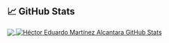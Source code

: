 ## &#x1f4c8; GitHub Stats

<a href="https://github.com/Kenshex7/Kenshex7">
  <img align="center" src="https://github-readme-stats.vercel.app/api/top-langs/?username=Kenshex7&title_color=ffffff&text_color=c9cacc&icon_color=2bbc8a&bg_color=1d1f21" />
</a>
<a href="https://github.com/Kenshex7/Kenshex7">
  <img align="center" src="https://github-readme-stats.vercel.app/api?username=Kenshex7&show_icons=true&line_height=27&count_private=true&title_color=ffffff&text_color=c9cacc&icon_color=2bbc8a&bg_color=1d1f21" alt="Héctor Eduardo Martínez Alcantara GitHub Stats" />
</a>

<!--
**Kenshex7/Kenshex7** is a ✨ _special_ ✨ repository because its `README.md` (this file) appears on your GitHub profile.

Here are some ideas to get you started:

- 🔭 I’m currently working on ...
- 🌱 I’m currently learning ...
- 👯 I’m looking to collaborate on ...
- 🤔 I’m looking for help with ...
- 💬 Ask me about ...
- 📫 How to reach me: ...
- 😄 Pronouns: ...
- ⚡ Fun fact: ...
-->
